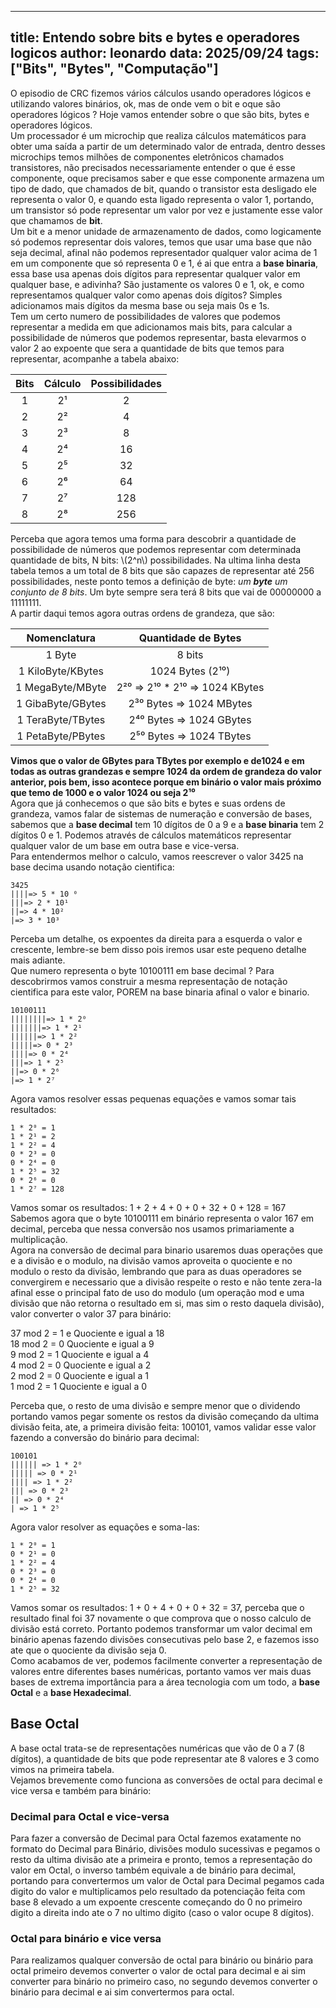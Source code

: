  ---

title: Entendo sobre bits e bytes e operadores logicos
author: leonardo
data: 2025/09/24
tags: ["Bits", "Bytes", "Computação"]
---

O episodio de CRC fizemos vários cálculos usando operadores lógicos e utilizando valores binários, ok, mas de onde vem o bit e oque são operadores lógicos ? Hoje vamos entender sobre o que são bits, bytes e operadores lógicos.  
Um processador é um microchip que realiza cálculos matemáticos para obter uma saída a partir de um determinado valor de entrada, dentro desses microchips temos milhões de componentes eletrônicos chamados transistores, não precisados necessariamente entender o que é esse componente, oque precisamos saber e que esse componente armazena um tipo de dado, que chamados de bit, quando o transistor esta desligado ele representa o valor 0, e quando esta ligado representa o valor 1, portando, um transistor só pode representar um valor por vez e justamente esse valor que chamamos de **bit**.  
Um bit e a menor unidade de armazenamento de dados, como logicamente só podemos representar dois valores, temos que usar uma base que não seja decimal, afinal não podemos representador qualquer valor acima de 1 em um componente que só representa 0 e 1, é ai que entra a **base binaria**, essa base usa apenas dois dígitos para representar qualquer valor em qualquer base, e adivinha? São justamente os valores 0 e 1, ok, e como representamos qualquer valor como apenas dois dígitos? Simples adicionamos mais dígitos da mesma base ou seja mais 0s e 1s.  
Tem um certo numero de possibilidades de valores que podemos representar a medida em que adicionamos mais bits, para calcular a possibilidade de números que podemos representar, basta elevarmos o valor 2 ao expoente que sera a quantidade de bits que temos para representar, acompanhe a tabela abaixo:  

| Bits | Cálculo | Possibilidades |
| :----: | :-------: | :--------------: |
| 1    | 2¹      | 2              |
| 2    | 2²      | 4              |
| 3    | 2³      | 8              |
| 4    | 2⁴      | 16             |
| 5    | 2⁵      | 32             |
| 6    | 2⁶      | 64             |
| 7    | 2⁷      | 128            |
| 8    | 2⁸      | 256            |

Perceba que agora temos uma forma para descobrir a quantidade de possibilidade de números que podemos representar com determinada quantidade de bits, N bits: \\(2^n\\) possibilidades. Na ultima linha desta tabela temos a um total de 8 bits que são capazes de representar até 256 possibilidades, neste ponto temos a definição de byte: *um **byte** um conjunto de 8 bits*. Um byte sempre sera terá 8 bits que vai de 00000000 a 11111111.  
A partir daqui temos agora outras ordens de grandeza, que são:

| Nomenclatura | Quantidade de Bytes |
| :-----------:| :-----------------: |
| 1 Byte       | 8 bits              |
| 1 KiloByte/KBytes | 1024 Bytes (2¹⁰) |
| 1 MegaByte/MByte  | 2²⁰ => 2¹⁰ * 2¹⁰ => 1024 KBytes |
| 1 GibaByte/GBytes | 2³⁰ Bytes => 1024 MBytes |
| 1 TeraByte/TBytes | 2⁴⁰ Bytes => 1024 GBytes |
| 1 PetaByte/PBytes | 2⁵⁰ Bytes => 1024 TBytes |

**Vimos que o valor de GBytes para TBytes por exemplo e de1024 e em todas as outras grandezas e sempre 1024 da ordem de grandeza do valor anterior, pois bem, isso  acontece porque em binário o valor mais próximo que temo de 1000 e o valor 1024 ou seja 2¹⁰**  
Agora que já conhecemos o que são bits e bytes e suas ordens de grandeza, vamos falar de sistemas de numeração e conversão de bases, sabemos que a **base decimal** tem 10 dígitos de 0 a 9 e a **base binaria** tem 2 dígitos 0 e 1. Podemos através de cálculos matemáticos representar qualquer valor de um base em outra base e vice-versa.  
Para entendermos melhor o calculo, vamos reescrever o valor 3425 na base decima usando notação cientifica:  

```
3425  
||||=> 5 * 10 ⁰  
|||=> 2 * 10¹  
||=> 4 * 10²  
|=> 3 * 10³  
```

Perceba um detalhe, os expoentes da direita para a esquerda o valor e crescente, lembre-se bem disso pois iremos usar este pequeno detalhe mais adiante.  
Que numero representa o byte 10100111 em base decimal ? Para descobrirmos vamos construir a mesma representação de notação cientifica para este valor, POREM na base binaria afinal o valor e binario.  

```
10100111  
||||||||=> 1 * 2⁰  
|||||||=> 1 * 2¹  
||||||=> 1 * 2²  
|||||=> 0 * 2³  
||||=> 0 * 2⁴  
|||=> 1 * 2⁵  
||=> 0 * 2⁶  
|=> 1 * 2⁷  
```

Agora vamos resolver essas pequenas equações e vamos somar tais resultados:

```
1 * 2⁰ = 1  
1 * 2¹ = 2
1 * 2² = 4  
0 * 2³ = 0  
0 * 2⁴ = 0  
1 * 2⁵ = 32  
0 * 2⁶ = 0  
1 * 2⁷ = 128  
```

Vamos somar os resultados: 1 + 2 + 4 + 0 + 0 + 32 + 0 + 128 = 167  
Sabemos agora que o byte 10100111 em binário representa o valor 167 em decimal, perceba que nessa conversão nos usamos primariamente a multiplicação.  
Agora na conversão de decimal para binario usaremos duas operações que e a divisão e o modulo, na divisão vamos aproveita o quociente e no modulo o resto da divisão, lembrando que para as duas operadores se convergirem e necessario que a divisão respeite o resto e não tente zera-la afinal esse o principal fato de uso
do modulo (um operação mod e uma divisão que não retorna o resultado em si, mas sim o resto daquela divisão), valor converter o valor 37 para binário:  
  
37 mod 2 = 1 e Quociente e igual a 18  
18 mod 2 = 0 Quociente e igual a 9  
9 mod 2 = 1 Quociente e igual a 4  
4 mod 2 = 0 Quociente e igual a 2  
2 mod 2 = 0 Quociente e igual a 1  
1 mod 2 = 1 Quociente e igual a 0  
  
Perceba que, o resto de uma divisão e sempre menor que o dividendo portando vamos pegar somente os restos da divisão começando da ultima divisão feita, ate, a primeira divisão feita: 100101, vamos validar esse valor fazendo a conversão do binário para decimal:  

```
100101
|||||| => 1 * 2⁰
||||| => 0 * 2¹
|||| => 1 * 2²
||| => 0 * 2³
|| => 0 * 2⁴
| => 1 * 2⁵
```

Agora valor resolver as equações e soma-las:

```
1 * 2⁰ = 1
0 * 2¹ = 0
1 * 2² = 4
0 * 2³ = 0
0 * 2⁴ = 0
1 * 2⁵ = 32
```

Vamos somar os resultados: 1 + 0 + 4 + 0 + 0 + 32 = 37, perceba que o resultado final foi 37 novamente o que comprova que o nosso calculo de divisão está correto.
Portanto podemos transformar um valor decimal em binário apenas fazendo divisões consecutivas pelo base 2, e fazemos isso ate que o quociente da divisão seja 0.  
Como acabamos de ver, podemos facilmente converter a representação de valores entre diferentes bases numéricas, portanto vamos ver mais duas bases de extrema importância para a área tecnologia com um todo, a **base Octal** e a **base Hexadecimal**.  

## Base Octal  

A base octal trata-se de representações numéricas que vão de 0 a 7 (8 dígitos), a quantidade de bits que pode representar ate 8 valores e 3 como vimos na primeira tabela.  
Vejamos brevemente como funciona as conversões de octal para decimal e vice versa e também para binário:  

### Decimal para Octal e vice-versa  

Para fazer a conversão de Decimal para Octal fazemos exatamente no formato do Decimal para Binário, divisões modulo sucessivas e pegamos o resto da ultima divisão ate a primeira e pronto, temos a representação do valor em Octal, o inverso também equivale a de binário para decimal, portando para convertermos um valor de Octal para Decimal pegamos cada digito do valor e multiplicamos pelo resultado da potenciação feita com base 8 elevado a um expoente crescente começando do 0 no primeiro digito a direita indo ate o 7 no ultimo digito (caso o valor ocupe 8 dígitos).  

### Octal para binário e vice versa  

Para realizamos qualquer conversão de octal para binário ou binário para octal primeiro devemos converter o valor de octal para decimal e ai sim converter para binário no primeiro caso, no segundo devemos converter o binário para decimal e ai sim convertermos para octal.  

